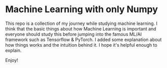 # Machine Learning with only Numpy
This repo is a collection of my journey while studying machine learning. I think that the basic things about how Machine Learning is important and everyone should study this before jumping into the famous ML/AI framework such as Tensorflow & PyTorch. I added some explanation about how things works and the intuition behind it. I hope it's helpful enough to explain.

Enjoy!
